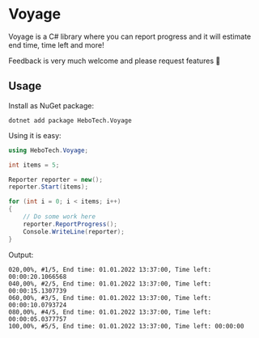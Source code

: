 # Voyage

Voyage is a C# library where you can report progress and it will estimate end time, time left and more!

Feedback is very much welcome and please request features 🙂

## Usage
Install as NuGet package:
```shell
dotnet add package HeboTech.Voyage
```

Using it is easy:
```csharp
using HeboTech.Voyage;

int items = 5;

Reporter reporter = new();
reporter.Start(items);

for (int i = 0; i < items; i++)
{
    // Do some work here
    reporter.ReportProgress();
    Console.WriteLine(reporter);
}
```
Output:
```
020,00%, #1/5, End time: 01.01.2022 13:37:00, Time left: 00:00:20.1066568
040,00%, #2/5, End time: 01.01.2022 13:37:00, Time left: 00:00:15.1307739
060,00%, #3/5, End time: 01.01.2022 13:37:00, Time left: 00:00:10.0793724
080,00%, #4/5, End time: 01.01.2022 13:37:00, Time left: 00:00:05.0377757
100,00%, #5/5, End time: 01.01.2022 13:37:00, Time left: 00:00:00
```